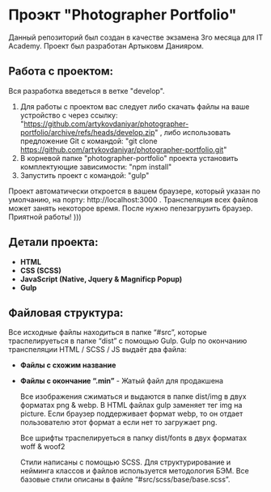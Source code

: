 # Проэкт "Photographer Portfolio"

Данный репозиторий был создан в качестве экзамена 3го месяца для IT Academy. Проект был разработан Артыковм Данияром.

## Работа с проектом:

Вся разработка введеться в ветке "develop".

1. Для работы с проектом вас следует либо скачать файлы на ваше устройство с через ссылку:
   "https://github.com/artykovdaniyar/photographer-portfolio/archive/refs/heads/develop.zip" , либо использовать предложение Git c командой:
   "git clone https://github.com/artykovdaniyar/photographer-portfolio.git"
2. В корневой папке "photographer-portfolio" проекта установить комплектующие зависимости:
   "npm install"
3. Запустить проект с командой:
   "gulp"

Проект автоматически откроется в вашем браузере, который указан по умолчанию, на порту: http://localhost:3000 .
Транспеляция всех файлов может занять некоторое время. После нужно пепезагрузить браузер.
Приятной работы! )))

## Детали проекта:

- **HTML**
- **CSS (SCSS)**
- **JavaScript (Native, Jquery & Magnificp Popup)**
- **Gulp**

## Файловая структура:

Все исходные файлы находиться в папке “#src”, которые траcпелируеться в папке “dist” с помощью Gulp. Gulp по окончанию транспеляции HTML / SCSS / JS выдаёт два файла:

- **Файлы с схожим название**
- **Файлы с окончание “.min”** - Жатый файл для прoдакшена

  Все изображения сжиматься и выдаются в папке dist/img в двух форматах png & webp. В HTML файлах gulp заменяет тег img на picture. Если браузер поддерживает формат webp, то он отдает пользователю этот формат а если нет то загружает png.

  Все шрифты траспелируеться в папку dist/fonts в двух форматах woff & woof2

  Стили написаны с помощью SCSS. Для структурирование и нейминга классов и файлов используется методология БЭМ. Все базовые стили описаны в файле “#src/scss/base/base.scss”.
